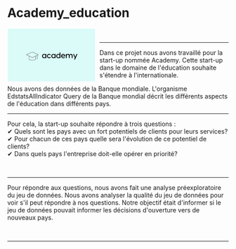 # Academy_education

<div>
    <img Align="left" alt="Academy" width="200px" src="https://github.com/laetdata/Academy_education/blob/main/img/academy.png" style="padding-right:10px;" />
</div>
<br />
                                                                                                                                           

---

Dans ce projet nous avons travaillé pour la start-up nommée Academy. 
Cette start-up dans le domaine de l'éducation souhaite s'étendre à l'internationale.

Nous avons des données de la Banque mondiale. L'organisme EdstatsAllIndicator Query de la Banque mondial décrit les différents aspects de l'éducation dans différents pays. 
<br />
                                                                                                                                           

---
Pour cela, la start-up souhaite répondre à trois questions : 
<br>
✔ Quels sont les pays avec un fort potentiels de clients pour leurs services? <br>
✔ Pour chacun de ces pays quelle sera l'évolution de ce potentiel de clients?  <br>
✔ Dans quels pays l'entreprise doit-elle opérer en priorité?  <br>

<br />
                                                                                                                                      

---
Pour répondre aux questions, nous avons fait une analyse préexploratoire du jeu de données. 
Nous avons analyser la qualité du jeu de données pour voir s'il peut répondre à nos questions. 
Notre objectif était d'informer si le jeu de données pouvait informer les décisions d'ouverture vers de nouveaux pays. 

<br />
                                                                                                                                      

---

